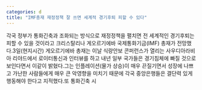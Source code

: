 ```yaml
---
categories: d
title: "IMF총재 재정정책 잘 쓰면 세계적 경기후퇴 피할 수 있다"
---
```

각국 정부가 통화긴축과 조화되는 방식으로 재정정책을 펼치면 전 세계적인 경기후퇴는 피할 수 있을 것이라고 크리스탈리나 게오르기에바 국제통화기금(IMF) 총재가 전망했다.3일(현지시간) 게오르기에바 총재는 이날 식량안보 콘퍼런스가 열리는 사우디아라비아 리야드에서 로이터통신과 인터뷰를 하고 내년 일부 국가들은 경기침체에 빠질 것으로 보인다면서 이같이 밝혔다.그는 인플레이션(물가 상승)이 매우 끈질기면서 성장에 나쁘고 가난한 사람들에게 매우 큰 악영향을 미치기 때문에 각국 중앙은행들은 결단력 있게 행동해야 한다고 지적했다.또 통화긴축 시